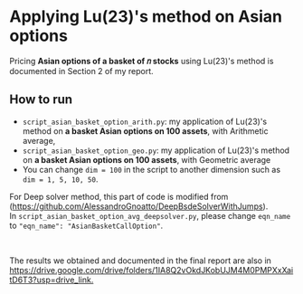 # Applying Lu(23)'s method on Asian options

Pricing **Asian options of a basket of 𝑛 stocks** using Lu(23)'s method is documented in Section 2 of my report.


## How to run

- `script_asian_basket_option_arith.py`: my application of Lu(23)'s method on **a basket Asian options on 100 assets**, with Arithmetic average, 
- `script_asian_basket_option_geo.py`: my application of Lu(23)'s method on **a basket Asian options on 100 assets**, with Geometric average
- You can change `dim = 100` in the script to another dimension such as `dim = 1, 5, 10, 50`.

For Deep solver method, this part of code is modified from (https://github.com/AlessandroGnoatto/DeepBsdeSolverWithJumps). 
<br/>
In `script_asian_basket_option_avg_deepsolver.py`, please change `eqn_name` to `"eqn_name": "AsianBasketCallOption"`.

<br/>

The results we obtained and documented in the final report are also in <https://drive.google.com/drive/folders/1IA8Q2vOkdJKobUJM4M0PMPXxXaitD6T3?usp=drive_link.>
